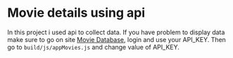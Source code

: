 <h1>Movie details using api</h1>

<p>
    In this project i used api to collect data. If you have problem to display data make sure to go on site <a href="https://www.themoviedb.org/?language=sr-RS" target="_blank">Movie Database</a>, login and use your API_KEY. Then go to <code>build/js/appMovies.js</code> and change value of API_KEY.
</p>
